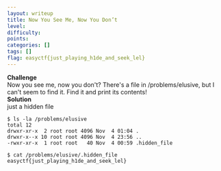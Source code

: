 ```yaml
---
layout: writeup
title: Now You See Me, Now You Don’t
level: 
difficulty: 
points: 
categories: []
tags: []
flag: easyctf{just_playing_h1de_and_seek_lel}
---
```

**Challenge**  
Now you see me, now you don't? There's a file in /problems/elusive, but
I can't seem to find it. Find it and print its contents!  
**Solution**  
just a hidden file

    $ ls -la /problems/elusive
    total 12
    drwxr-xr-x  2 root root 4096 Nov  4 01:04 .
    drwxr-x--x 10 root root 4096 Nov  4 23:56 ..
    -rwxr-xr-x  1 root root   40 Nov  4 00:59 .hidden_file
    
    $ cat /problems/elusive/.hidden_file
    easyctf{just_playing_h1de_and_seek_lel}

